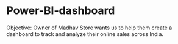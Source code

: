 # Power-BI-dashboard
Objective: Owner of Madhav Store wants us to help them create a dashboard to track and analyze their online sales across India.
